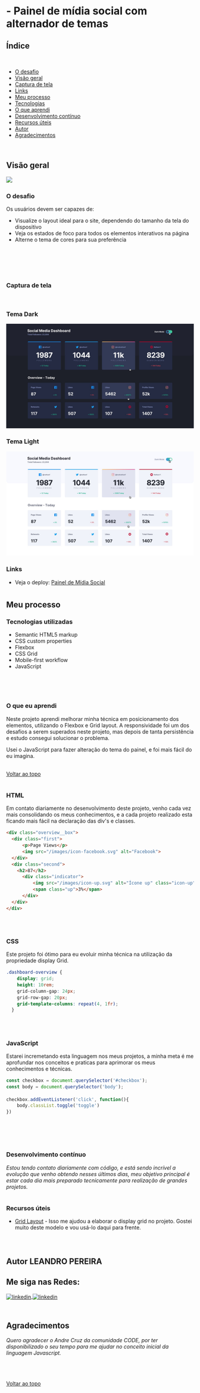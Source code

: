 <div id="top">

# - Painel de mídia social com alternador de temas

## Índice

<br>

- [O desafio](#the-challenge)
- [Visão geral](#visão-geral)
- [Captura de tela](#captura-de-tela)
- [Links](#links)
- [Meu processo](#meu-processo)
- [Tecnologias](#tecnologias-utilizadas)
- [O que aprendi](#o-que-eu-aprendi)
- [Desenvolvimento contínuo](#desenvolvimento-contínuo)
- [Recursos úteis](#useful-resources)
- [Autor](#autor)
- [Agradecimentos](#agradecimentos)

<br>

## Visão geral
![](./meuprocesso.jpg)
### O desafio

Os usuários devem ser capazes de:

- Visualize o layout ideal para o site, dependendo do tamanho da tela do dispositivo
- Veja os estados de foco para todos os elementos interativos na página
- Alterne o tema de cores para sua preferência
<br>
<br>
<br>
<h1>

### Captura de tela
<br>

<h3>Tema Dark</h3>
<div align="center">
  <img src="design/active-states-dark.jpg"/>
</div>
<h3>Tema Light</h3>
<div align="center">  
  <img src="design/active-states-light.jpg">
 </div>


### Links


- Veja o deploy: [Painel de Mídia Social](https://paineldemidiasocial.netlify.app/)

<h1></h1>

## Meu processo

### Tecnologias utilizadas

- Semantic HTML5 markup
- CSS custom properties
- Flexbox
- CSS Grid
- Mobile-first workflow
- JavaScript 
<br>
<br>
<h1>

### O que eu aprendi

Neste projeto aprendi melhorar minha técnica em posicionamento dos elementos, utilizando o Flexbox e Grid layout. A responsividade foi um dos desafios a serem superados neste projeto, mas depois de tanta persistência e estudo consegui solucionar o problema.

Usei o JavaScript para fazer alteração do tema do painel, e foi mais fácil do eu imagina.
<br>
<br>

<a href="#top"> Voltar ao topo</a>
<h1>

### HTML

Em contato diariamente no desenvolvimento deste projeto, venho cada vez mais consolidando os meus conhecimentos, e a cada projeto realizado esta ficando mais fácil na declaração das div's e classes.

```html
<div class="overview__box">
  <div class="first">
      <p>Page Views</p>
      <img src="/images/icon-facebook.svg" alt="Facebook">
  </div>
  <div class="second"> 
    <h2>87</h2>
      <div class="indicator">
          <img src="/images/icon-up.svg" alt="Ícone up" class="icon-up">
          <span class="up">3%</span>
      </div>
  </div>
</div>
```
<br>
<h1>

### CSS

Este projeto foi ótimo para eu evoluir minha técnica na utilização da propriedade display Grid.

```css
.dashboard-overview {
    display: grid; 
    height: 10rem;
    grid-column-gap: 24px;
    grid-row-gap: 20px;
    grid-template-columns: repeat(4, 1fr);
  }
```
<br>
<h1>

### JavaScript

Estarei incremetando esta linguagem nos meus projetos, a minha meta é me aprofundar nos conceitos e praticas para aprimorar os meus conhecimentos e técnicas. 

```js
const checkbox = document.querySelector('#checkbox');
const body = document.querySelector('body');

checkbox.addEventListener('click', function(){
    body.classList.toggle('toggle')
})
```
<h1>

<br>

### Desenvolvimento contínuo

*Estou tendo contato diariamente com código, e está sendo incrível a evolução que venho obtendo nesses últimos dias, meu objetivo principal é estar cada dia mais preparado tecnicamente para realização de grandes projetos.*

<h1>


### Recursos úteis

- [Grid Layout](https://grid.layoutit.com/) - Isso me ajudou a elaborar o display grid no projeto. Gostei muito deste modelo e vou usá-lo daqui para frente.

<br>
<h1>

## Autor LEANDRO PEREIRA

## Me siga nas Redes:

<a href="https://linkedin.com/in/leandropereira-dev/" target="_blank">
    <img align="center" src="https://img.shields.io/badge/LinkedIn-0077B5?style=for-the-badge&logo=linkedin&logoColor=white" alt="linkedin"/>
</a>
<a href="https://www.instagram.com/le_codigo/" target="_blank">
    <img align="center" src="https://img.shields.io/badge/Instagram-E4405F?style=for-the-badge&logo=instagram&logoColor=white/le_codigo" alt="linkedin"/>
</a> 

<br>
<br>
<h1>

## Agradecimentos

*Quero agradecer o Andre Cruz da comunidade CODE, por ter disponibilizado o seu tempo para me ajudar no conceito inicial da linguagem Javascript.*

<br>
<br>
<br>
<a href="#top">Voltar ao topo</a>